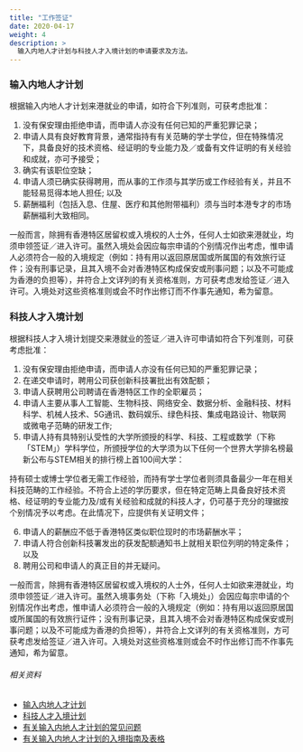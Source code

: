 ```yaml
---
title: "工作签证"
date: 2020-04-17
weight: 4
description: >
  输入内地人才计划与科技人才入境计划的申请要求及方法。
---
```


### 输入内地人才计划
根据输入内地人才计划来港就业的申请，如符合下列准则，可获考虑批准：

1. 没有保安理由拒绝申请，而申请人亦没有任何已知的严重犯罪记录；
2. 申请人具有良好教育背景，通常指持有有关范畴的学士学位，但在特殊情况下，具备良好的技术资格、经证明的专业能力及／或备有文件证明的有关经验和成就，亦可予接受；
3. 确实有该职位空缺；
4. 申请人须已确实获得聘用，而从事的工作须与其学历或工作经验有关，并且不能轻易觅得本地人担任; 以及
5. 薪酬福利（包括入息、住屋、医疗和其他附带福利）须与当时本港专才的市场薪酬福利大致相同。

一般而言，除拥有香港特区居留权或入境权的人士外，任何人士如欲来港就业，均须申领签证／进入许可。虽然入境处会因应每宗申请的个别情况作出考虑，惟申请人必须符合一般的入境规定（例如：持有用以返回原居国或所属国的有效旅行证件；没有刑事记录，且其入境不会对香港特区构成保安或刑事问题；以及不可能成为香港的负担等），并符合上文详列的有关资格准则，方可获考虑发给签证／进入许可。入境处对这些资格准则或会不时作出修订而不作事先通知，希为留意。

### 科技人才入境计划
根据科技人才入境计划提交来港就业的签证／进入许可申请如符合下列准则，可获考虑批准：
1. 没有保安理由拒绝申请，而申请人亦没有任何已知的严重犯罪记录；
2. 在递交申请时，聘用公司获创新科技署批出有效配额；
3. 申请人获聘用公司聘请在香港特区工作的全职雇员；
4. 申请人主要从事人工智能、生物科技、网络安全、数据分析、金融科技、材料科学、机械人技术、5G通讯、数码娱乐、绿色科技、集成电路设计、物联网或微电子范畴的研发工作;
5. 申请人持有具特别认受性的大学所颁授的科学、科技、工程或数学（下称「STEM」）学科学位，所颁授学位的大学须为以下任何一个世界大学排名榜最新公布与STEM相关的排行榜上首100间大学：

持有硕士或博士学位者无需工作经验，而持有学士学位者则须具备最少一年在相关科技范畴的工作经验。不符合上述的学历要求，但在特定范畴上具备良好技术资格、经证明的专业能力及/或有关经验和成就的科技人才，仍可基于充分的理据按个别情况予以考虑。在此情况下，应提供有关证明文件；

6. 申请人的薪酬应不低于香港特区类似职位现时的市场薪酬水平；
7. 申请人符合创新科技署发出的获发配额通知书上就相关职位列明的特定条件；以及
8. 聘用公司和申请人的真正目的并无疑问。

一般而言，除拥有香港特区居留权或入境权的人士外，任何人士如欲来港就业，均须申领签证／进入许可。虽然入境事务处（下称「入境处」）会因应每宗申请的个别情况作出考虑，惟申请人必须符合一般的入境规定（例如：持有用以返回原居国或所属国的有效旅行证件；没有刑事记录，且其入境不会对香港特区构成保安或刑事问题；以及不可能成为香港的负担等），并符合上文详列的有关资格准则，方可获考虑发给签证／进入许可。入境处对这些资格准则或会不时作出修订而不作事先通知，希为留意。

###### 相关资料
- [输入内地人才计划](https://www.immd.gov.hk/hkt/services/visas/ASMTP.html)
- [科技人才入境计划](https://www.immd.gov.hk/hkt/services/visas/TECHTAS.html)
- [有关输入内地人才计划的常见问题](https://www.immd.gov.hk/hks/faq/admission-scheme-mainland-talents-professionals.html)
- [有关输入内地人才计划的入境指南及表格](https://www.immd.gov.hk/hks/forms/hk-visas/employment-as-professionals.html)
